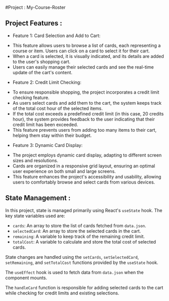 #Project : My-Course-Roster

## Project Features :

* Feature 1: Card Selection and Add to Cart:
- This feature allows users to browse a list of cards, each representing a course or item. Users can click on a card to select it for their cart.
- When a card is selected, it is visually indicated, and its details are added to the user's shopping cart.
- Users can easily manage their selected cards and see the real-time update of the cart's content.

* Feature 2: Credit Limit Checking:
- To ensure responsible shopping, the project incorporates a credit limit checking feature.
- As users select cards and add them to the cart, the system keeps track of the total cost hour of the selected items.
- If the total cost exceeds a predefined credit limit (in this case, 20 credits hour), the system provides feedback to the user indicating that their credit limit has been exceeded.
- This feature prevents users from adding too many items to their cart, helping them stay within their budget.

* Feature 3: Dynamic Card Display:
- The project employs dynamic card display, adapting to different screen sizes and resolutions.
- Cards are organized in a responsive grid layout, ensuring an optimal user experience on both small and large screens.
- This feature enhances the project's accessibility and usability, allowing users to comfortably browse and select cards from various devices.

## State Management :
In this project, state is managed primarily using React's `useState` hook. The key state variables used are:

- `cards`: An array to store the list of cards fetched from `data.json`.
- `selectedCard`: An array to store the selected cards in the cart.
- `remaining`: A variable to keep track of the remaining credit limit.
- `totalCost`: A variable to calculate and store the total cost of selected cards.

State changes are handled using the `setCards`, `setSelectedCard`, `setRemaining`, and `setTotalCost` functions provided by the `useState` hook.

The `useEffect` hook is used to fetch data from `data.json` when the component mounts.

The `handleCard` function is responsible for adding selected cards to the cart while checking for credit limits and existing selections.